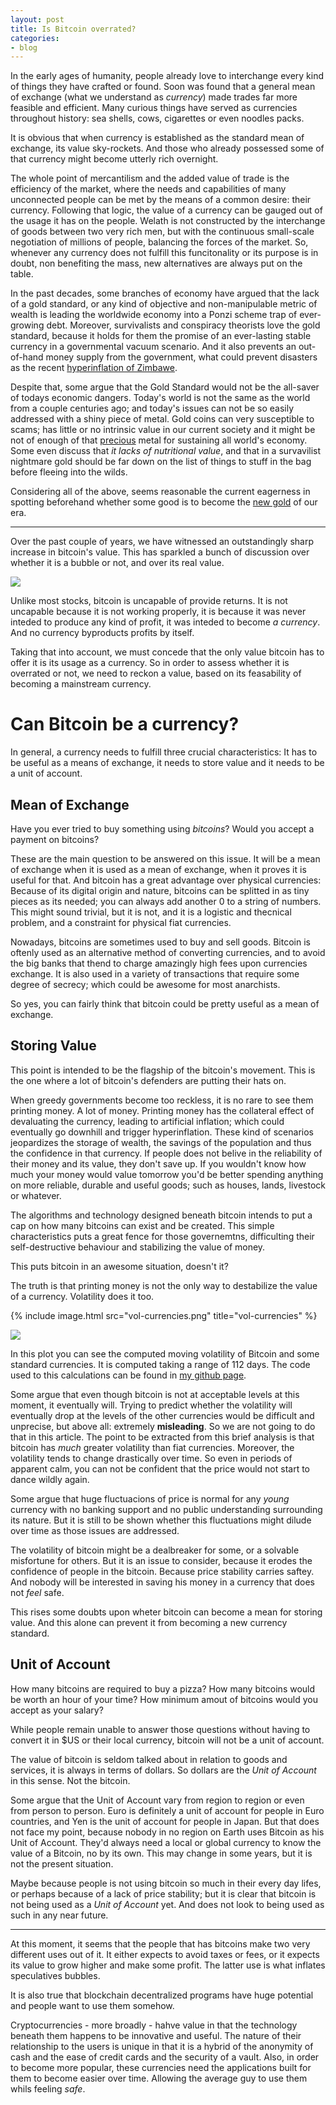 ```yaml
---
layout: post
title: Is Bitcoin overrated?
categories:
- blog
---
```


In the early ages of humanity, people already love to interchange every kind of things they have crafted or found. Soon was found that a general mean of exchange (what we understand as *currency*) made trades far more feasible and efficient. Many curious things have served as currencies throughout history: sea shells, cows, cigarettes or even noodles packs.

It is obvious that when currency is established as the standard mean of exchange, its value sky-rockets. And those who already possessed some of that currency might become utterly rich overnight. 

The whole point of mercantilism and the added value of trade is the efficiency of the market, where the needs and capabilities of many unconnected people can be met by the means of a common desire: their currency. Following that logic, the value of a currency can be gauged out of the usage it has on the people. Welath is not constructed by the interchange of goods between two very rich men, but with the continuous small-scale negotiation of millions of people, balancing the forces of the market. So, whenever any currency does not fulfill this funcitonality or its purpose is in doubt, non benefiting the mass, new alternatives are always put on the table. 

In the past decades, some branches of economy have argued that the lack of a gold standard, or any kind of objective and non-manipulable metric of wealth is leading the worldwide economy into a Ponzi scheme trap of ever-growing debt. Moreover, survivalists and conspiracy theorists love the gold standard, because it holds for them the promise of an ever-lasting stable currency in a governmental vacuum scenario. And it also prevents an out-of-hand money supply from the government, what could prevent disasters as the recent [hyperinflation of Zimbawe](https://en.wikipedia.org/wiki/Hyperinflation#Most_severe_hyperinflations_in_world_history).

Despite that, some argue that the Gold Standard would not be the all-saver of todays economic dangers. Today's world is not the same as the world from a couple centuries ago; and today's issues can not be so easily addressed with a shiny piece of metal. Gold coins can very susceptible to scams; has little or no intrinsic value in our current society and it might be not of enough of that [precious](https://en.wikipedia.org/wiki/Gollum) metal for sustaining all world's economy. Some even discuss that *it lacks of nutritional value*, and that in a survavilist nightmare gold should be far down on the list of things to stuff in the bag before fleeing into the wilds.

Considering all of the above, seems reasonable the current eagerness in spotting beforehand whether some good is to become the [new gold](https://en.wikipedia.org/wiki/Bitcoin) of our era.

---

Over the past couple of years, we have witnessed an outstandingly sharp increase in bitcoin's value. This has sparkled a bunch of discussion over whether it is a bubble or not, and over its real value.


![](https://github.com/aljrico/aljrico.github.io/blob/master/_posts/images/btc-hist-price.png?raw=true)

Unlike most stocks, bitcoin is uncapable of provide returns. It is not uncapable because it is not working properly, it is because it was never inteded to produce any kind of profit, it was inteded to become *a currency*. And no currency byproducts profits by itself.

Taking that into account, we must concede that the only value bitcoin has to offer it is its usage as a currency. So in order to assess whether it is overrated or not, we need to reckon a value, based on its feasability of becoming a mainstream currency.

# Can Bitcoin be a currency?

In general, a currency needs to fulfill three crucial characteristics: It has to be useful as a means of exchange, it needs to store value and it needs to be a unit of account.

## Mean of Exchange

Have you ever tried to buy something using *bitcoins*? Would you accept a payment on bitcoins?

These are the main question to be answered on this issue. It will be a mean of exchange when it is used as a mean of exchange, when it proves it is useful for that. And bitcoin has a great advantage over physical currencies: Because of its digital origin and nature, bitcoins can be splitted in as tiny pieces as its needed; you can always add another 0 to a string of numbers. This might sound trivial, but it is not, and it is a logistic and thecnical problem, and a constraint for physical fiat currencies.

Nowadays, bitcoins are sometimes used to buy and sell goods. Bitcoin is oftenly used as an alternative method of converting currencies, and to avoid the big banks that thend to charge amazingly high fees upon currencies exchange. It is also used in a variety of transactions that require some degree of secrecy; which could be awesome for most anarchists.

So yes, you can fairly think that bitcoin could be pretty useful as a mean of exchange.

## Storing Value

This point is intended to be the flagship of the bitcoin's movement. This is the one where a lot of bitcoin's defenders are putting their hats on.

When greedy governments become too reckless, it is no rare to see them printing money. A lot of money. Printing money has the collateral effect of devaluating the currency, leading to artificial inflation; which could eventually go downhill and trigger hyperinflation. These kind of scenarios jeopardizes the storage of wealth, the savings of the population and thus the confidence in that currency. If people does not belive in the reliability of their money and its value, they don't save up. If you wouldn't know how much your money would value tomorrow you'd be better spending anything on more reliable, durable and useful goods; such as houses, lands, livestock or whatever.

The algorithms and technology designed beneath bitcoin intends to put a cap on how many bitcoins can exist and be created. This simple characteristics puts a great fence for those governemtns, difficulting their self-destructive behaviour and stabilizing the value of money.

This puts bitcoin in an awesome situation, doesn't it?

The truth is that printing money is not the only way to destabilize the value of a currency. Volatility does it too. 

{% include image.html src="vol-currencies.png" title="vol-currencies" %}

![](https://github.com/aljrico/aljrico.github.io/blob/master/_posts/images/vol-currencies.png?raw=true)

In this plot you can see the computed moving volatility of Bitcoin and some standard currencies. It is computed taking a range of 112 days. The code used to this calculations can be found in [my github page](https://github.com/aljrico/bitcoin).

Some argue that even though bitcoin is not at acceptable levels at this moment, it eventually will. Trying to predict whether the volatility will eventually drop at the levels of the other currencies would be difficult and unprecise, but above all: extremely **misleading**. So we are not going to do that in this article. The point to be extracted from this brief analysis is that bitcoin has *much* greater volatility than fiat currencies. Moreover, the volatility tends to change drastically over time. So even in periods of apparent calm, you can not be confident that the price would not start to dance wildly again. 

Some argue that huge fluctuacions of price is normal for any *young* currency with no banking support and no public understanding surrounding its nature. But it is still to be shown whether this fluctuations might dilude over time as those issues are addressed.

The volatility of bitcoin might be a dealbreaker for some, or a solvable misfortune for others. But it is an issue to consider, because it erodes the confidence of people in the bitcoin. Because price stability carries saftey. And nobody will be interested in saving his money in a currency that does not *feel* safe. 

This rises some doubts upon wheter bitcoin can become a mean for storing value. And this alone can prevent it from becoming a new currency standard.

## Unit of Account

How many bitcoins are required to buy a pizza? How many bitcoins would be worth an hour of your time? How minimum amout of bitcoins would you accept as your salary?

While people remain unable to answer those questions without having to convert it in $US or their local currency, bitcoin will not be a unit of account.

The value of bitcoin is seldom talked about in relation to goods and services, it is always in terms of dollars. So dollars are the *Unit of Account* in this sense. Not the bitcoin. 

Some argue that the Unit of Account vary from region to region or even from person to person. Euro is definitely a unit of account for people in Euro countries, and Yen is the unit of account for people in Japan. But that does not face my point, because nobody in no region on Earth uses Bitcoin as his Unit of Account. They'd always need a local or global currency to know the value of a Bitcoin, no by its own. This may change in some years, but it is not the present situation.

Maybe because people is not using bitcoin so much in their every day lifes, or perhaps because of a lack of price stability; but it is clear that bitcoin is not being used as a *Unit of Account* yet. And does not look to being used as such in any near future.

---

At this moment, it seems that the people that has bitcoins make two very different uses out of it. It either expects to avoid taxes or fees, or it expects its value to grow higher and make some profit. The latter use is what inflates speculatives bubbles. 

It is also true that blockchain decentralized programs have huge potential and people want to use them somehow.

Cryptocurrencies - more broadly - hahve value in that the technology beneath them happens to be innovative and useful. The nature of their relationship to the users is unique in that it is a hybrid of the anonymity of cash and the ease of credit cards and the security of a vault. Also, in order to become more popular, these currencies need the applications built for them to become easier over time. Allowing the average guy to use them whils feeling *safe*.


